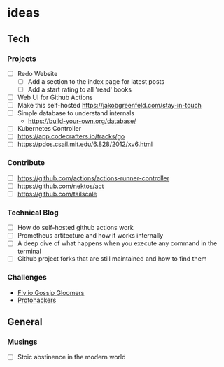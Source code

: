 # ideas

## Tech

### Projects

- [ ] Redo Website
  - [ ] Add a section to the index page for latest posts
  - [ ] Add a start rating to all 'read' books
- [ ] Web UI for Github Actions
- [ ] Make this self-hosted https://jakobgreenfeld.com/stay-in-touch
- [ ] Simple database to understand internals
    - https://build-your-own.org/database/
- [ ] Kubernetes Controller
- [ ] https://app.codecrafters.io/tracks/go
- [ ] https://pdos.csail.mit.edu/6.828/2012/xv6.html

### Contribute

- [ ] https://github.com/actions/actions-runner-controller
- [ ] https://github.com/nektos/act
- [ ] https://github.com/tailscale

### Technical Blog

- [ ] How do self-hosted github actions work
- [ ] Prometheus artitecture and how it works internally
- [ ] A deep dive of what happens when you execute any command in the terminal
- [ ] Github project forks that are still maintained and how to find them

### Challenges

- [Fly.io Gossip Gloomers](https://fly.io/dist-sys/)
- [Protohackers](https://protohackers.com/)

## General

### Musings

- [ ] Stoic abstinence in the modern world
